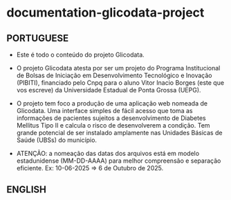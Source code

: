 # documentation-glicodata-project

## PORTUGUESE

- Este é todo o conteúdo do projeto Glicodata.

- O projeto Glicodata atesta por ser um projeto do Programa Institucional de Bolsas de Iniciação em Desenvolvimento Tecnológico e Inovação (PIBITI), financiado pelo Cnpq para o aluno Vitor Inacio Borges (este que vos escreve) da Universidade Estadual de Ponta Grossa (UEPG).

- O projeto tem foco a produção de uma aplicação web nomeada de Glicodata. Uma interface simples de fácil acesso que toma as informações de pacientes sujeitos a desenvolvimento de Diabetes Mellitus Tipo II e calcula o risco de desenvolverem a condição. Tem grande potencial de ser instalado amplamente nas Unidades Básicas de Saúde (UBSs) do município.

- ATENÇÃO: a nomeação das datas dos arquivos está em modelo estadunidense (MM-DD-AAAA) para melhor compreensão e separação eficiente. Ex: 10-06-2025 => 6 de Outubro de 2025.

## ENGLISH
